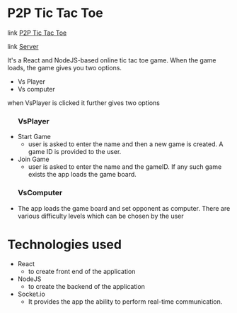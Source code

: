 # P2P Tic Tac Toe

link [P2P Tic Tac Toe](https://p2p-tic-tac-toe.netlify.app/)

link [Server](https://p2p-tic-tac-toe-server.herokuapp.com/)

<p>It's a React and NodeJS-based online tic tac toe game.
When the game loads, the game gives you two options.</p>
<ul>
<li>Vs Player</li>
<li>Vs computer</li>
</ul>

<p>when VsPlayer is clicked it further gives two options</p>
<ul><h3>VsPlayer</h3>
<li>Start Game
<ul><li>user is asked to enter the name and then a new game is created. A game ID is provided to the user.</li>
</li></ul>
<li>Join Game
<ul><li>user is asked to enter the name and the gameID. If any such game exists the app loads the game board.</li></ul>
</li>
</ul>

<ul><h3>VsComputer</h3>

<li>The app loads the game board and set opponent as computer. There are various difficulty levels which can be chosen by the user</li>
</ul>

# Technologies used

<ul>
<li>React
  <ul><li>to create front end of the application</li></ul>
</li>
<li>NodeJS
  <ul><li>to create the backend of the application</li></ul>
</li>
<li>Socket.io
  <ul><li>It provides the app the ability to perform real-time communication.</li></ul>
</li>
</ul>
